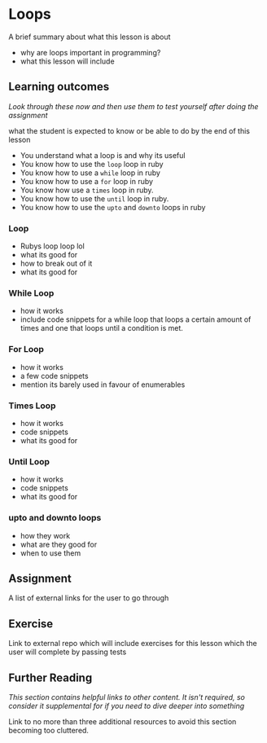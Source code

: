 # Loops
A brief summary about what this lesson is about
* why are loops important in programming?
* what this lesson will include

## Learning outcomes
*Look through these now and then use them to test yourself after doing the assignment*

what the student is expected to know or be able to do by the end of this lesson

* You understand what a loop is and why its useful
* You know how to use the `loop` loop in ruby
* You know how to use a `while` loop in ruby
* You know how to use a `for` loop in ruby
* You know how use a `times` loop in ruby.
* You know how to use the `until` loop in ruby.
* You know how to use the `upto` and `downto` loops in ruby

### Loop
* Rubys loop loop lol
* what its good for
* how to break out of it
* what its good for

### While Loop
* how it works
* include code snippets for a while loop that loops a certain amount of times and one that loops until a condition is met.

### For Loop
* how it works
* a few code snippets
* mention its barely used in favour of enumerables

### Times Loop
* how it works
* code snippets
* what its good for

### Until Loop
* how it works
* code snippets
* what its good for

### upto and downto loops
* how they work
* what are they good for
* when to use them

## Assignment
A list of external links for the user to go through

## Exercise
Link to external repo which will include exercises for this lesson which the user will complete by passing tests

## Further Reading
*This section contains helpful links to other content. It isn't required, so consider it supplemental for if you need to dive deeper into something*

Link to no more than three additional resources to avoid this section becoming too cluttered.
